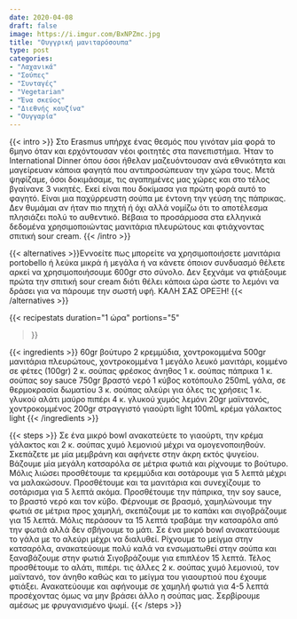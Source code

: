```yaml
---
date: 2020-04-08
draft: false
image: https://i.imgur.com/BxNPZmc.jpg
title: "Ουγγρική μανιταρόσουπα"
type: post
categories:
- "Λαχανικά"
- "Σούπες"
- "Συνταγές"
- "Vegetarian"
- "Ένα σκεύος"
- "Διεθνής κουζίνα"
- "Ουγγαρία"
---
```


{{< intro >}}
Στο Erasmus υπήρχε ένας θεσμός που γινόταν μία φορά το 6μηνο όταν και ερχόντουσαν νέοι φοιτητές στα πανεπιστήμια. Ήταν το International Dinner όπου όσοι ήθελαν μαζευόντουσαν ανά εθνικότητα και μαγείρευαν κάποια φαγητά που αντιπροσώπευαν την χώρα τους. Μετά ψηφίζαμε, όσοι δοκιμάσαμε, τις αγαπημένες μας χώρες και στο τέλος βγαίνανε 3 νικητές. Εκεί είναι που δοκίμασα για πρώτη φορά αυτό το φαγητό. Είναι μια παχύρρευστη σούπα με έντονη την γεύση της πάπρικας. Δεν θυμάμαι αν ήταν πιο πηχτή ή όχι αλλά νομίζω ότι το αποτέλεσμα πλησιάζει πολύ το αυθεντικό. Βέβαια το προσάρμοσα στα ελληνικά δεδομένα χρησιμοποιώντας μανιτάρια πλευρώτους και φτιάχνοντας σπιτική sour cream. 
{{< /intro >}}

{{< alternatives >}}Εννοείτε πως μπορείτε να χρησιμοποιήσετε μανιτάρια portobello ή λεύκα μικρά ή μεγάλα ή να κάνετε όποιον συνδυασμό θέλετε αρκεί να χρησιμοποιήσουμε 600gr στο σύνολο. Δεν ξεχνάμε να φτιάξουμε πρώτα την σπιτική sour cream διότι θέλει κάποια ώρα ώστε το λεμόνι να δράσει για να πάρουμε την σωστή υφή. ΚΑΛΗ ΣΑΣ ΟΡΕΞΗ!
{{< /alternatives >}}

{{< recipestats 
    duration="1 ώρα"
    portions="5"
>}}

{{< ingredients >}} 
60gr βούτυρο
2 κρεμμύδια, χοντροκομμένα
500gr μανιτάρια πλευρώτους, χοντροκομμένα
1 μεγάλο λευκό μανιτάρι, κομμένο σε φέτες (100gr)
2 κ. σούπας φρέσκος άνηθος
1 κ. σούπας πάπρικα
1 κ. σούπας soy sauce
750gr βραστό νερό
1 κύβος κοτόπουλο
250mL γάλα, σε θερμοκρασία δωματίου
3 κ. σούπας αλεύρι για όλες τις χρήσεις
1 κ. γλυκού αλάτι
μαύρο πιπέρι
4 κ. γλυκού χυμός λεμόνι
20gr μαϊντανός, χοντροκομμένος
200gr στραγγιστό γιαούρτι light
100mL κρέμα γάλακτος light
{{< /ingredients >}}

{{< steps >}}
Σε ένα μικρό bowl ανακατεύετε το γιαούρτι, την κρέμα γάλακτος και 2 κ. σούπας χυμό λεμονιού μέχρι να ομογενοποιηθούν. Σκεπάζετε με μία μεμβράνη και αφήνετε στην άκρη εκτός ψυγείου.
Βάζουμε μία μεγάλη κατσαρόλα σε μέτρια φωτιά και ρίχνουμε το βούτυρο. Μόλις λιώσει προσθέτουμε τα κρεμμύδια και σοτάρουμε για 5 λεπτά μέχρι να μαλακώσουν.
Προσθέτουμε και τα μανιτάρια και συνεχίζουμε το σοτάρισμα για 5 λεπτά ακόμα.
Προσθέτουμε την πάπρικα, την soy sauce, το βραστό νερό και τον κύβο. Φέρνουμε σε βρασμό, χαμηλώνουμε την φωτιά σε μέτρια προς χαμηλή, σκεπάζουμε με το καπάκι και σιγοβράζουμε για 15 λεπτά.
Μόλις περάσουν τα 15 λεπτά τραβάμε την κατσαρόλα από την φωτιά αλλά δεν σβήνουμε το μάτι. Σε ένα μικρό bowl ανακατεύουμε το γάλα με το αλεύρι μέχρι να διαλυθεί. Ρίχνουμε το μείγμα στην κατσαρόλα, ανακατεύουμε πολύ καλά να ενσωματωθεί στην σούπα και ξαναβάζουμε στην φωτιά Σιγοβράζουμε για επιπλέον 15 λεπτά.
Τέλος προσθέτουμε το αλάτι, πιπέρι. τις άλλες 2 κ. σούπας χυμό λεμονιού, τον μαϊντανό, τον άνηθο καθώς και το μείγμα του γιαουρτιού που έχουμε φτιάξει. Ανακατεύουμε και αφήνουμε σε χαμηλή φωτιά για 4-5 λεπτά προσέχοντας όμως να μην βράσει άλλο η σούπας μας.
Σερβίρουμε αμέσως με φρυγανισμένο ψωμί.
{{< /steps >}}